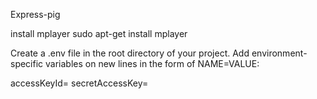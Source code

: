 Express-pig

install mplayer
sudo apt-get install mplayer

Create a .env file in the root directory of your project.
Add environment-specific variables on new lines in the form of NAME=VALUE:

accessKeyId=<YOUR AWS accessKeyId>
secretAccessKey=<YOUR AWS secretAccessKey>
